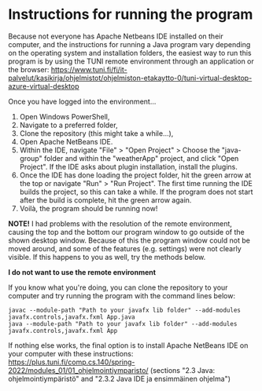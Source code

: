 # Instructions for running the program

Because not everyone has Apache Netbeans IDE installed on their computer, and the instructions for running a Java program vary depending on the operating system and 
installation folders, the easiest way to run this program is by using the TUNI remote environment through an application or the browser:
https://www.tuni.fi/fi/it-palvelut/kasikirja/ohjelmistot/ohjelmiston-etakaytto-0/tuni-virtual-desktop-azure-virtual-desktop

Once you have logged into the environment...
1. Open Windows PowerShell,
1. Navigate to a preferred folder,
2. Clone the repository (this might take a while...),
3. Open Apache NetBeans IDE.
4. Within the IDE, navigate "File" > "Open Project" > Choose the "java-group" folder and within the "weatherApp" project, and click "Open Project".
If the IDE asks about plugin installation, install the plugins.
5. Once the IDE has done loading the project folder, hit the green arrow at the top or navigate "Run" > "Run Project". 
The first time running the IDE builds the project, so this can take a while. If the program does not start after the build is complete, hit the green
arrow again.
6. Voilà, the program should be running now!

**NOTE!** I had problems with the resolution of the remote environment, causing the top and the bottom our program window to go outside of the shown desktop window. 
Because of this the program window could not be moved around, and some of the features (e.g. settings) were not clearly visible. If this happens to you as well,
try the methods below.

**I do not want to use the remote environment**

If you know what you're doing, you can clone the repository to your computer and try running the program with the command lines below:
```
javac --module-path "Path to your javafx lib folder" --add-modules javafx.controls,javafx.fxml App.java
java --module-path "Path to your javafx lib folder" --add-modules javafx.controls,javafx.fxml App
```
If nothing else works, the final option is to install Apache NetBeans IDE on your computer with these instructions: https://plus.tuni.fi/comp.cs.140/spring-2022/modules_01/01_ohjelmointiymparisto/ 
(sections "2.3 Java: ohjelmointiympäristö" and "2.3.2 Java IDE ja ensimmäinen ohjelma")
